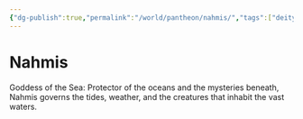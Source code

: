 ```yaml
---
{"dg-publish":true,"permalink":"/world/pantheon/nahmis/","tags":["deity"],"noteIcon":"deity"}
---
```


# Nahmis
Goddess of the Sea: Protector of the oceans and the mysteries beneath, Nahmis governs the tides, weather, and the creatures that inhabit the vast waters.